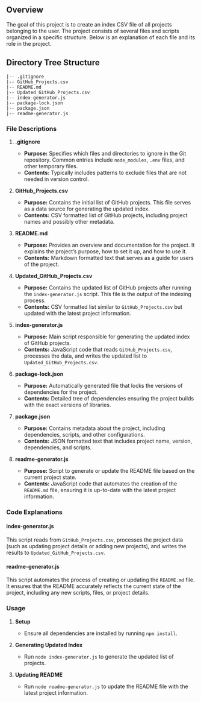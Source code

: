 ## Overview
The goal of this project is to create an index CSV file of all projects belonging to the user. The project consists of several files and scripts organized in a specific structure. Below is an explanation of each file and its role in the project.

## Directory Tree Structure
```
|-- .gitignore
|-- GitHub_Projects.csv
|-- README.md
|-- Updated_GitHub_Projects.csv
|-- index-generator.js
|-- package-lock.json
|-- package.json
|-- readme-generator.js
```

### File Descriptions

1. **.gitignore**
   - **Purpose:** Specifies which files and directories to ignore in the Git repository. Common entries include `node_modules`, `.env` files, and other temporary files.
   - **Contents:** Typically includes patterns to exclude files that are not needed in version control.

2. **GitHub_Projects.csv**
   - **Purpose:** Contains the initial list of GitHub projects. This file serves as a data source for generating the updated index.
   - **Contents:** CSV formatted list of GitHub projects, including project names and possibly other metadata.

3. **README.md**
   - **Purpose:** Provides an overview and documentation for the project. It explains the project’s purpose, how to set it up, and how to use it.
   - **Contents:** Markdown formatted text that serves as a guide for users of the project.

4. **Updated_GitHub_Projects.csv**
   - **Purpose:** Contains the updated list of GitHub projects after running the `index-generator.js` script. This file is the output of the indexing process.
   - **Contents:** CSV formatted list similar to `GitHub_Projects.csv` but updated with the latest project information.

5. **index-generator.js**
   - **Purpose:** Main script responsible for generating the updated index of GitHub projects.
   - **Contents:** JavaScript code that reads `GitHub_Projects.csv`, processes the data, and writes the updated list to `Updated_GitHub_Projects.csv`.

6. **package-lock.json**
   - **Purpose:** Automatically generated file that locks the versions of dependencies for the project.
   - **Contents:** Detailed tree of dependencies ensuring the project builds with the exact versions of libraries.

7. **package.json**
   - **Purpose:** Contains metadata about the project, including dependencies, scripts, and other configurations.
   - **Contents:** JSON formatted text that includes project name, version, dependencies, and scripts.

8. **readme-generator.js**
   - **Purpose:** Script to generate or update the README file based on the current project state.
   - **Contents:** JavaScript code that automates the creation of the `README.md` file, ensuring it is up-to-date with the latest project information.

### Code Explanations

#### index-generator.js
This script reads from `GitHub_Projects.csv`, processes the project data (such as updating project details or adding new projects), and writes the results to `Updated_GitHub_Projects.csv`.

#### readme-generator.js
This script automates the process of creating or updating the `README.md` file. It ensures that the README accurately reflects the current state of the project, including any new scripts, files, or project details.

### Usage

1. **Setup**
   - Ensure all dependencies are installed by running `npm install`.

2. **Generating Updated Index**
   - Run `node index-generator.js` to generate the updated list of projects.

3. **Updating README**
   - Run `node readme-generator.js` to update the README file with the latest project information.
